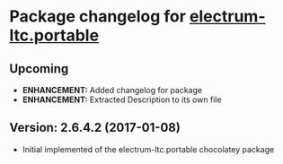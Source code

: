# Package changelog for [electrum-ltc.portable](https://chocolatey.org/packages/electrum-ltc.portable)

## Upcoming
- **ENHANCEMENT:** Added changelog for package
- **ENHANCEMENT:** Extracted Description to its own file

## Version: 2.6.4.2 (2017-01-08)
- Initial implemented of the electrum-ltc.portable chocolatey package
